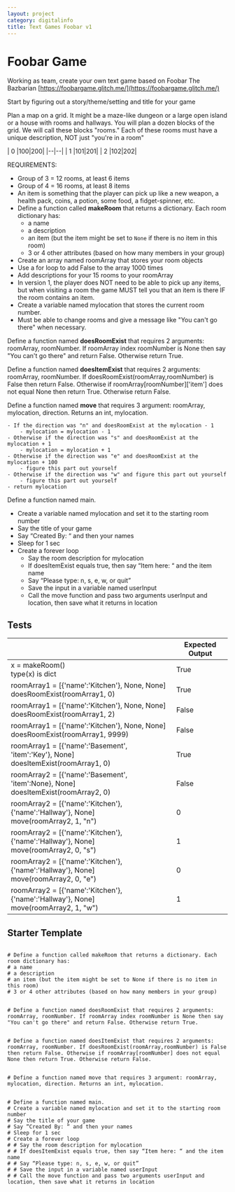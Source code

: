 ```yaml
---
layout: project
category: digitalinfo
title: Text Games Foobar v1
---
```


# Foobar Game

Working as team, create your own text game based on Foobar The Bazbarian [https://foobargame.glitch.me/](https://foobargame.glitch.me/)

Start by figuring out a story/theme/setting and title for your game

Plan a map on a grid. It might be a maze-like dungeon or a large open island or a house with rooms and hallways. You will plan a dozen blocks of the grid. We will call these blocks "rooms." Each of these rooms must have a unique description, NOT just "you're in a room"


| 0 |100|200|
|--|--|
| 1 |101|201|
| 2 |102|202|

REQUIREMENTS:

  * Group of 3 = 12 rooms, at least 6 items
  * Group of 4 = 16 rooms, at least 8 items
  * An item is something that the player can pick up like a new weapon, a health pack, coins, a potion, some food, a fidget-spinner, etc.
  * Define a function called __makeRoom__ that returns a dictionary. Each room dictionary has:
    - a name
    - a description
    - an item (but the item might be set to ```None``` if there is no item in this room)
    - 3 or 4 other attributes (based on how many members in your group)
  * Create an array named roomArray that stores your room objects
  * Use a for loop to add False to the array 1000 times
  * Add descriptions for your 15 rooms to your roomArray
  * In version 1, the player does NOT need to be able to pick up any items, but when visiting a room the game MUST tell you that an item is there IF the room contains an item.
  * Create a variable named mylocation that stores the current room number.
  * Must be able to change rooms and give a message like "You can't go there" when necessary.


Define a function named __doesRoomExist__ that requires 2 arguments: roomArray, roomNumber. If roomArray index roomNumber is None then say "You can't go there" and return False. Otherwise return True.

Define a function named __doesItemExist__ that requires 2 arguments: roomArray, roomNumber. If doesRoomExist(roomArray,roomNumber) is False then return False. Otherwise if roomArray[roomNumber]['item'] does not equal None then return True. Otherwise return False.


Define a function named __move__ that requires 3 argument: roomArray, mylocation, direction. Returns an int, mylocation.

    - If the direction was "n" and doesRoomExist at the mylocation - 1
        - mylocation = mylocation - 1
    - Otherwise if the direction was "s" and doesRoomExist at the mylocation + 1
        - mylocation = mylocation + 1
    - Otherwise if the direction was "e" and doesRoomExist at the mylocation + 100
        - figure this part out yourself
    - Otherwise if the direction was "w" and figure this part out yourself
        - figure this part out yourself
    - return mylocation


Define a function named main.

- Create a variable named mylocation and set it to the starting room number
- Say the title of your game
- Say “Created By: “ and then your names
- Sleep for 1 sec
- Create a forever loop
  - Say the room description for mylocation
  - If doesItemExist equals true, then say “Item here: “ and the item name
  - Say “Please type: n, s, e, w, or quit”
  - Save the input in a variable named userInput
  - Call the move function and pass two arguments userInput and location, then save what it returns in location


## Tests

||Expected Output|
|---|---|
|x = makeRoom()<br>type(x) is dict|True|
|roomArray1 = [{'name':'Kitchen'}, None, None]<br>doesRoomExist(roomArray1, 0)|True|
|roomArray1 = [{'name':'Kitchen'}, None, None]<br>doesRoomExist(roomArray1, 2)|False|
|roomArray1 = [{'name':'Kitchen'}, None, None]<br>doesRoomExist(roomArray1, 9999)|False|
|roomArray1 = [{'name':'Basement', 'item':'Key'}, None]<br>doesItemExist(roomArray1, 0)|True|
|roomArray2 = [{'name':'Basement', 'item':None}, None]<br>doesItemExist(roomArray2, 0)|False|
|roomArray2 = [{'name':'Kitchen'}, {'name':'Hallway'}, None]<br>move(roomArray2, 1, "n")|0|
|roomArray2 = [{'name':'Kitchen'}, {'name':'Hallway'}, None]<br>move(roomArray2, 0, "s")|1|
|roomArray2 = [{'name':'Kitchen'}, {'name':'Hallway'}, None]<br>move(roomArray2, 0, "e")|0|
|roomArray2 = [{'name':'Kitchen'}, {'name':'Hallway'}, None]<br>move(roomArray2, 1, "w")|1|


## Starter Template

```

# Define a function called makeRoom that returns a dictionary. Each room dictionary has:
# a name
# a description
# an item (but the item might be set to None if there is no item in this room)
# 3 or 4 other attributes (based on how many members in your group)


# Define a function named doesRoomExist that requires 2 arguments: roomArray, roomNumber. If roomArray index roomNumber is None then say "You can't go there" and return False. Otherwise return True.


# Define a function named doesItemExist that requires 2 arguments: roomArray, roomNumber. If doesRoomExist(roomArray,roomNumber) is False then return False. Otherwise if roomArray[roomNumber] does not equal None then return True. Otherwise return False.


# Define a function named move that requires 3 argument: roomArray, mylocation, direction. Returns an int, mylocation.


# Define a function named main.
# Create a variable named mylocation and set it to the starting room number
# Say the title of your game
# Say “Created By: “ and then your names
# Sleep for 1 sec
# Create a forever loop
# # Say the room description for mylocation
# # If doesItemExist equals true, then say “Item here: “ and the item name
# # Say “Please type: n, s, e, w, or quit”
# # Save the input in a variable named userInput
# # Call the move function and pass two arguments userInput and location, then save what it returns in location
```
  
